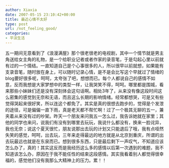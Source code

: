 ```yaml
---
author: Xiaxia
date: 2007-05-15 23:10:42+00:00
title: 最近心情不太好
type: post
url: /not_feeling_good/
categories:
- 平淡生活
---
```


五一期间无意看到了《浪漫满屋》那个很老很老的电视剧，其中一个情节就是男主角送给女主角的礼物，是一个给职业记者或者作家的录音笔，于是勾起心里以前就有过的一个情结。一直知道自己是个心事很多的人，所以很早以前就想，如果能有支录音笔，随时放在身上，可以随时记录心情，是不是会比写这个早就过了情绪的blog要好很多呢，呵呵，太夸张了吧，想想而已。每个人都说自己的感情不如意，反而我想是大家梦想中的类型一样，让我哭笑不得，呵呵。哪里都是围城，看来那些小妹妹们还是没有深刻体会这句话啊。相处3年了，从来没有像这段时间这么密集的感觉到无奈和无语，而且这么长期的影响情绪。经常都想哭，可是又有些觉得哭起来很好笑，所以连这个都免了。其实是真的很想去跑步的，觉得是个发泄的途径，可是偏偏一直下雨，真是老天都不帮忙啊！过了一个极其无聊的五一，兼夹着从来没有过的吵架。昨天一个朋友来问我五一怎么过，我告诉她就在家里；其他的同学也来问，说我们有没有到哪里去玩玩，我说什么都没有，换来一脸诧异，我也无奈；说这个夏天很忙，朋友说那出去玩的计划又只能退后了哦，我有点哑然失笑的感觉，呵呵，出去玩，三年来走得最远的地方就是从北京到重庆，所谓的出去玩最远也就是在东泉而已。想到很多东西，只是最后剩下一声叹气，不知道应该怎么办了，真的！其实这反而是我经历这么多的感情以后第一次遇到的难题，我不知道该怎么办，原因在于我不能任性的结束这段感情。其实我看着别人都觉得很幸福的，感觉他们没有我那么大精神上的压力。累！！
